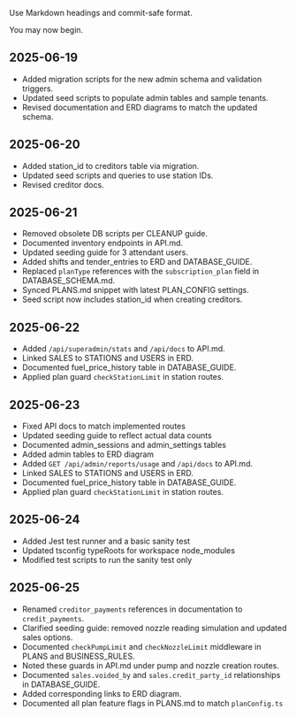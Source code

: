
Use Markdown headings and commit-safe format.

You may now begin.

## 2025-06-19

- Added migration scripts for the new admin schema and validation triggers.
- Updated seed scripts to populate admin tables and sample tenants.
- Revised documentation and ERD diagrams to match the updated schema.
## 2025-06-20
- Added station_id to creditors table via migration.
- Updated seed scripts and queries to use station IDs.
- Revised creditor docs.
## 2025-06-21
- Removed obsolete DB scripts per CLEANUP guide.
- Documented inventory endpoints in API.md.
- Updated seeding guide for 3 attendant users.
- Added shifts and tender_entries to ERD and DATABASE_GUIDE.
- Replaced `planType` references with the `subscription_plan` field in DATABASE_SCHEMA.md.
- Synced PLANS.md snippet with latest PLAN_CONFIG settings.
- Seed script now includes station_id when creating creditors.

## 2025-06-22
- Added `/api/superadmin/stats` and `/api/docs` to API.md.
- Linked SALES to STATIONS and USERS in ERD.
- Documented fuel_price_history table in DATABASE_GUIDE.
- Applied plan guard `checkStationLimit` in station routes.

## 2025-06-23
- Fixed API docs to match implemented routes
- Updated seeding guide to reflect actual data counts
- Documented admin_sessions and admin_settings tables
- Added admin tables to ERD diagram
- Added `GET /api/admin/reports/usage` and `/api/docs` to API.md.
- Linked SALES to STATIONS and USERS in ERD.
- Documented fuel_price_history table in DATABASE_GUIDE.
- Applied plan guard `checkStationLimit` in station routes.

## 2025-06-24
- Added Jest test runner and a basic sanity test
- Updated tsconfig typeRoots for workspace node_modules
- Modified test scripts to run the sanity test only

## 2025-06-25
- Renamed `creditor_payments` references in documentation to `credit_payments`.
- Clarified seeding guide: removed nozzle reading simulation and updated sales options.
- Documented `checkPumpLimit` and `checkNozzleLimit` middleware in PLANS and BUSINESS_RULES.
- Noted these guards in API.md under pump and nozzle creation routes.
- Documented `sales.voided_by` and `sales.credit_party_id` relationships in DATABASE_GUIDE.
- Added corresponding links to ERD diagram.
- Documented all plan feature flags in PLANS.md to match `planConfig.ts`
